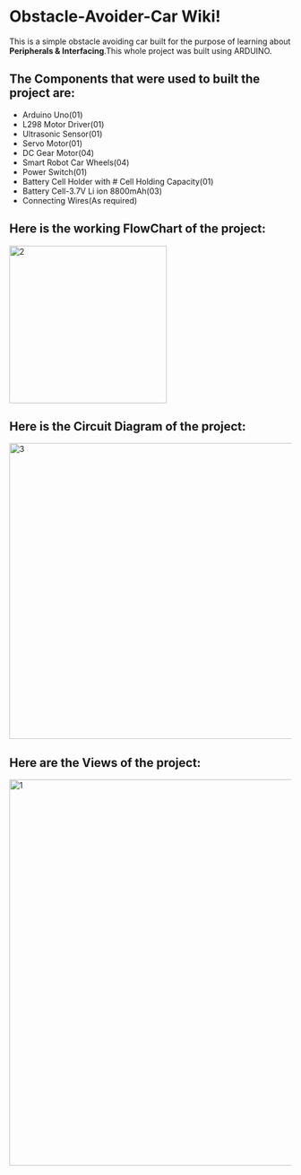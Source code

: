 # Obstacle-Avoider-Car Wiki!

This is a simple obstacle avoiding car built for the purpose of learning about **Peripherals & Interfacing**.This whole project was built using ARDUINO.

## The **Components** that were used to built the project are:
* Arduino Uno(01)
* L298 Motor Driver(01)
* Ultrasonic Sensor(01)
* Servo Motor(01)
* DC Gear Motor(04)
* Smart Robot Car Wheels(04)
* Power Switch(01)
* Battery Cell Holder with # Cell Holding Capacity(01)
* Battery Cell-3.7V Li ion 8800mAh(03)
* Connecting Wires(As required)

## Here is the working FlowChart of the project:
<img width="281" alt="2" src="https://github.com/joy07092/Obstacle-Avoider-Car/assets/126982931/554f2867-8066-4b8b-a8ba-6cf495d6b70d">

## Here is the Circuit Diagram of the project:
<img width="528" alt="3" src="https://github.com/joy07092/Obstacle-Avoider-Car/assets/126982931/31e04b99-e54d-4ff2-8c49-8bff58e27630">

## Here are the Views of the project:
<img width="689" alt="1" src="https://github.com/joy07092/Obstacle-Avoider-Car/assets/126982931/f47b16b0-21cb-4854-976d-fad3f0306b5a">
